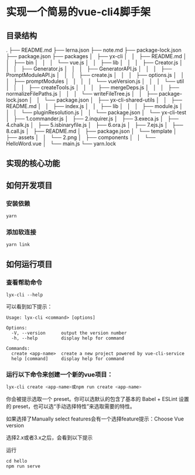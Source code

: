 # 实现一个简易的vue-cli4脚手架

## 目录结构
.
├── README.md
├── lerna.json
├── note.md
├── package-lock.json
├── package.json
├── packages
│   ├── yx-cli
│   │   ├── README.md
│   │   ├── bin
│   │   │   └── vue.js
│   │   ├── lib
│   │   │   ├── Creator.js
│   │   │   ├── Generator.js
│   │   │   ├── GeneratorAPI.js
│   │   │   ├── PromptModuleAPI.js
│   │   │   ├── create.js
│   │   │   ├── options.js
│   │   │   ├── promptModules
│   │   │   │   └── vueVersion.js
│   │   │   └── util
│   │   │       ├── createTools.js
│   │   │       ├── mergeDeps.js
│   │   │       ├── normalizeFilePaths.js
│   │   │       └── writeFileTree.js
│   │   ├── package-lock.json
│   │   └── package.json
│   ├── yx-cli-shared-utils
│   │   ├── README.md
│   │   ├── index.js
│   │   ├── lib
│   │   │   ├── module.js
│   │   │   └── pluginResolution.js
│   │   └── package.json
│   └── yx-cli-test
│       ├── 1.commander.js
│       ├── 2.inquirer.js
│       ├── 3.execa.js
│       ├── 4.chalk.js
│       ├── 5.isbinaryfile.js
│       ├── 6.ora.js
│       ├── 7.ejs.js
│       ├── 8.call.js
│       ├── README.md
│       ├── package.json
│       └── template
│           ├── assets
│           │   └── 2.png
│           ├── components
│           │   └── HelloWord.vue
│           └── main.js
└── yarn.lock

## 实现的核心功能




## 如何开发项目

### 安装依赖

```bash
yarn
```
### 添加软连接

```
yarn link
```
## 如何运行项目

### 查看帮助命令

```
lyx-cli --help
```
可以看到如下提示：

```
Usage: lyx-cli <command> [options]

Options:
  -V, --version      output the version number
  -h, --help         display help for command

Commands:
  create <app-name>  create a new project powered by vue-cli-service
  help [command]     display help for command

```

### 运行以下命令来创建一个新的vue项目：

```bash
lyx-cli create <app-name>或npm run create <app-name>
```


你会被提示选取一个 preset。你可以选默认的包含了基本的 Babel + ESLint 设置的 preset，也可以选“手动选择特性”来选取需要的特性。

如果选择了Manually select features会有一个选择feature提示：Choose Vue version


选择2.x或者3.x之后，会看到以下提示

运行
```
cd hello
npm run serve
```








 